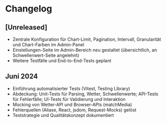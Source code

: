 # Changelog

## [Unreleased]
- Zentrale Konfiguration für Chart-Limit, Pagination, Intervall, Granularität und Chart-Farben im Admin-Panel
- Einstellungen-Seite im Admin-Bereich neu gestaltet (übersichtlich, an Schwellenwert-Seite angelehnt)
- Weitere Testfälle und End-to-End-Tests geplant

## Juni 2024
- Einführung automatisierter Tests (Vitest, Testing Library)
- Abdeckung: Unit-Tests für Parsing, Wetter, Schwellenwerte; API-Tests für Fehlerfälle; UI-Tests für Validierung und Interaktion
- Mocking von Wetter-API und Browser-APIs (matchMedia)
- Fehlerquellen (Aliase, React, jsdom, Request-Mocks) gelöst
- Teststrategie und Qualitätskonzept dokumentiert 